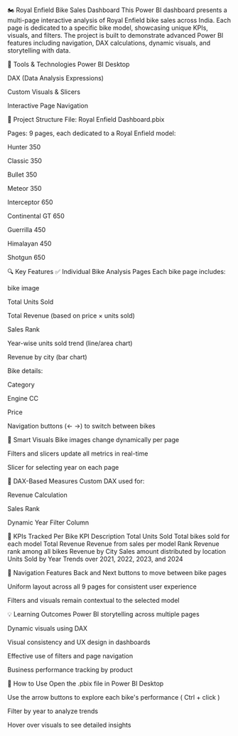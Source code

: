 🏍️ Royal Enfield Bike Sales Dashboard
This Power BI dashboard presents a multi-page interactive analysis of Royal Enfield bike sales across India. Each page is dedicated to a specific bike model, showcasing unique KPIs, visuals, and filters. The project is built to demonstrate advanced Power BI features including navigation, DAX calculations, dynamic visuals, and storytelling with data.

🧰 Tools & Technologies
Power BI Desktop

DAX (Data Analysis Expressions)

Custom Visuals & Slicers

Interactive Page Navigation

📁 Project Structure
File: Royal Enfield Dashboard.pbix

Pages: 9 pages, each dedicated to a Royal Enfield model:

Hunter 350

Classic 350

Bullet 350

Meteor 350

Interceptor 650

Continental GT 650

Guerrilla 450

Himalayan 450

Shotgun 650

🔍 Key Features
✅ Individual Bike Analysis Pages
Each bike page includes:

bike image

Total Units Sold

Total Revenue (based on price × units sold)

Sales Rank

Year-wise units sold trend (line/area chart)

Revenue by city (bar chart)

Bike details:

Category

Engine CC

Price

Navigation buttons (← →) to switch between bikes

🧠 Smart Visuals
Bike images change dynamically per page

Filters and slicers update all metrics in real-time

Slicer for selecting year on each page

🔢 DAX-Based Measures
Custom DAX used for:

Revenue Calculation

Sales Rank

Dynamic Year Filter Column

🎯 KPIs Tracked Per Bike
KPI	                                Description
Total Units Sold	        Total bikes sold for each model
Total Revenue            	Revenue from sales per model
Rank	                    Revenue rank among all bikes
Revenue by City          	Sales amount distributed by location
Units Sold by Year	      Trends over 2021, 2022, 2023, and 2024

🧭 Navigation Features
Back and Next buttons to move between bike pages

Uniform layout across all 9 pages for consistent user experience

Filters and visuals remain contextual to the selected model

💡 Learning Outcomes
Power BI storytelling across multiple pages

Dynamic visuals using DAX

Visual consistency and UX design in dashboards

Effective use of filters and page navigation

Business performance tracking by product

📂 How to Use
Open the .pbix file in Power BI Desktop

Use the arrow buttons to explore each bike's performance ( Ctrl + click )

Filter by year to analyze trends

Hover over visuals to see detailed insights
